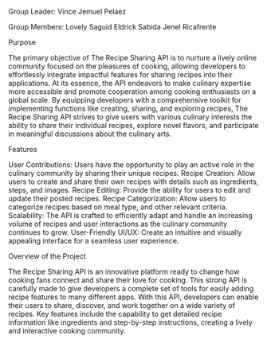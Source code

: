 Group Leader: Vince Jemuel Pelaez

Group Members: Lovely Saguid 
               Eldrick Sabida 
               Jenel Ricafrente


Purpose

The primary objective of The Recipe Sharing API is to nurture a lively online community focused on the pleasures of cooking, allowing developers to effortlessly integrate impactful features for sharing recipes into their applications. At its essence, the API endeavors to make culinary expertise more accessible and promote cooperation among cooking enthusiasts on a global scale. By equipping developers with a comprehensive toolkit for implementing functions like creating, sharing, and exploring recipes, The Recipe Sharing API strives to give users with various culinary interests the ability to share their individual recipes, explore novel flavors, and participate in meaningful discussions about the culinary arts.



Features

User Contributions: Users have the opportunity to play an active role in the culinary community by sharing their unique recipes.
Recipe Creation: Allow users to create and share their own recipes with details such as ingredients, steps, and images.
Recipe Editing: Provide the ability for users to edit and update their posted recipes.
Recipe Categorization: Allow users to categorize recipes based on meal type, and other relevant criteria.
Scalability: The API is crafted to efficiently adapt and handle an increasing volume of recipes and user interactions as the culinary community continues to grow.
User-Friendly UI/UX: Create an intuitive and visually appealing interface for a seamless user experience.



Overview of the Project

The Recipe Sharing API is an innovative platform ready to change how cooking fans connect and share their love for cooking. This strong API is carefully made to give developers a complete set of tools for easily adding recipe features to many different apps. With this API, developers can enable their users to share, discover, 
and work together on a wide variety of recipes. Key features include the capability to get detailed recipe information like ingredients and step-by-step instructions, creating a lively and interactive cooking community.

